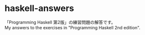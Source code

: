# haskell-answers

「Programming Haskell 第2版」の練習問題の解答です。  
My answers to the exercises in "Programming Haskell 2nd edition".
